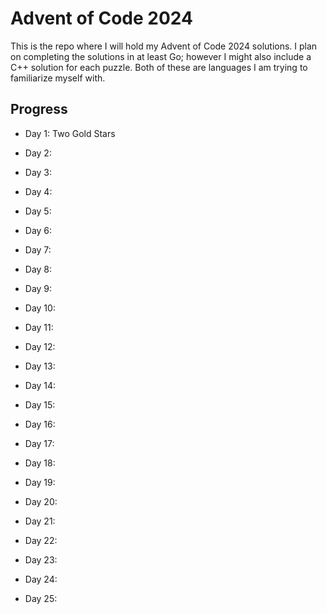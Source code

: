 # Advent of Code 2024
This is the repo where I will hold my Advent of Code 2024 solutions. I plan on
completing the solutions in at least Go; however I might also include a C++
solution for each puzzle. Both of these are languages I am trying to
familiarize myself with.

## Progress

- Day 1: Two Gold Stars

- Day 2:

- Day 3:

- Day 4:

- Day 5:

- Day 6:

- Day 7:

- Day 8:

- Day 9:

- Day 10:

- Day 11:

- Day 12:

- Day 13:

- Day 14:

- Day 15:

- Day 16:

- Day 17:

- Day 18:

- Day 19:

- Day 20:

- Day 21:

- Day 22:

- Day 23:

- Day 24:

- Day 25:

